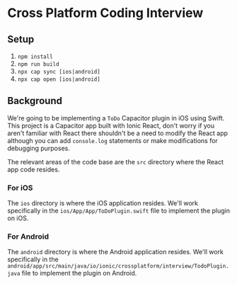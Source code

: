 # Cross Platform Coding Interview

## Setup

1. `npm install`
1. `npm run build`
1. `npx cap sync [ios|android]`
1. `npx cap open [ios|android]`

## Background

We're going to be implementing a `ToDo` Capacitor plugin in iOS using Swift. This project is a Capacitor app built with Ionic React, don't worry if you aren't familiar with React there shouldn't be a need to modify the React app although you can add `console.log` statements or make modifications for debugging purposes.

The relevant areas of the code base are the `src` directory where the React app code resides.

### For iOS

The `ios` directory is where the iOS application resides. We'll work specifically in the `ios/App/App/ToDoPlugin.swift` file to implement the plugin on iOS.

### For Android

The `android` directory is where the Android application resides. We'll work specifically in the `android/app/src/main/java/io/ionic/crossplatform/interview/TodoPlugin.java` file to implement the plugin on Android.
